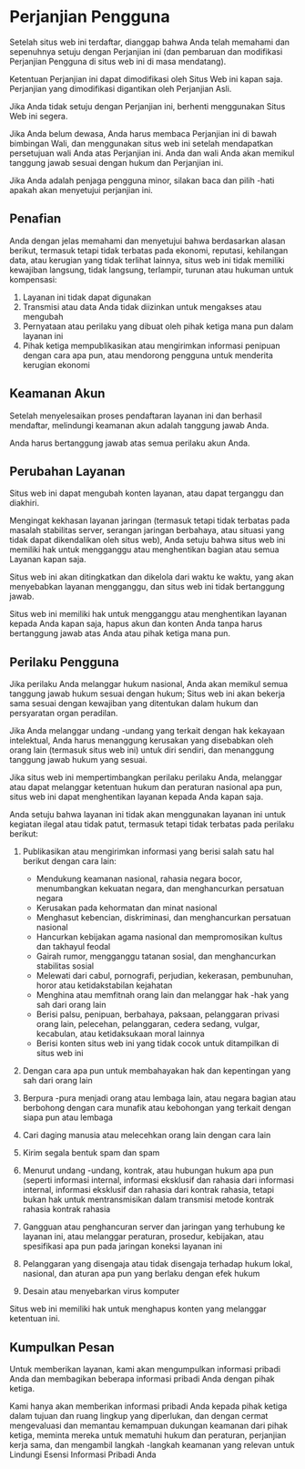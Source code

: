 # Perjanjian Pengguna

Setelah situs web ini terdaftar, dianggap bahwa Anda telah memahami dan sepenuhnya setuju dengan Perjanjian ini (dan pembaruan dan modifikasi Perjanjian Pengguna di situs web ini di masa mendatang).

Ketentuan Perjanjian ini dapat dimodifikasi oleh Situs Web ini kapan saja. Perjanjian yang dimodifikasi digantikan oleh Perjanjian Asli.

Jika Anda tidak setuju dengan Perjanjian ini, berhenti menggunakan Situs Web ini segera.

Jika Anda belum dewasa, Anda harus membaca Perjanjian ini di bawah bimbingan Wali, dan menggunakan situs web ini setelah mendapatkan persetujuan wali Anda atas Perjanjian ini. Anda dan wali Anda akan memikul tanggung jawab sesuai dengan hukum dan Perjanjian ini.

Jika Anda adalah penjaga pengguna minor, silakan baca dan pilih -hati apakah akan menyetujui perjanjian ini.

## Penafian

Anda dengan jelas memahami dan menyetujui bahwa berdasarkan alasan berikut, termasuk tetapi tidak terbatas pada ekonomi, reputasi, kehilangan data, atau kerugian yang tidak terlihat lainnya, situs web ini tidak memiliki kewajiban langsung, tidak langsung, terlampir, turunan atau hukuman untuk kompensasi:

1. Layanan ini tidak dapat digunakan
1. Transmisi atau data Anda tidak diizinkan untuk mengakses atau mengubah
1. Pernyataan atau perilaku yang dibuat oleh pihak ketiga mana pun dalam layanan ini
1. Pihak ketiga mempublikasikan atau mengirimkan informasi penipuan dengan cara apa pun, atau mendorong pengguna untuk menderita kerugian ekonomi

## Keamanan Akun

Setelah menyelesaikan proses pendaftaran layanan ini dan berhasil mendaftar, melindungi keamanan akun adalah tanggung jawab Anda.

Anda harus bertanggung jawab atas semua perilaku akun Anda.

## Perubahan Layanan

Situs web ini dapat mengubah konten layanan, atau dapat terganggu dan diakhiri.

Mengingat kekhasan layanan jaringan (termasuk tetapi tidak terbatas pada masalah stabilitas server, serangan jaringan berbahaya, atau situasi yang tidak dapat dikendalikan oleh situs web), Anda setuju bahwa situs web ini memiliki hak untuk mengganggu atau menghentikan bagian atau semua Layanan kapan saja.

Situs web ini akan ditingkatkan dan dikelola dari waktu ke waktu, yang akan menyebabkan layanan mengganggu, dan situs web ini tidak bertanggung jawab.

Situs web ini memiliki hak untuk mengganggu atau menghentikan layanan kepada Anda kapan saja, hapus akun dan konten Anda tanpa harus bertanggung jawab atas Anda atau pihak ketiga mana pun.

## Perilaku Pengguna

Jika perilaku Anda melanggar hukum nasional, Anda akan memikul semua tanggung jawab hukum sesuai dengan hukum; Situs web ini akan bekerja sama sesuai dengan kewajiban yang ditentukan dalam hukum dan persyaratan organ peradilan.

Jika Anda melanggar undang -undang yang terkait dengan hak kekayaan intelektual, Anda harus menanggung kerusakan yang disebabkan oleh orang lain (termasuk situs web ini) untuk diri sendiri, dan menanggung tanggung jawab hukum yang sesuai.

Jika situs web ini mempertimbangkan perilaku perilaku Anda, melanggar atau dapat melanggar ketentuan hukum dan peraturan nasional apa pun, situs web ini dapat menghentikan layanan kepada Anda kapan saja.

Anda setuju bahwa layanan ini tidak akan menggunakan layanan ini untuk kegiatan ilegal atau tidak patut, termasuk tetapi tidak terbatas pada perilaku berikut:

1. Publikasikan atau mengirimkan informasi yang berisi salah satu hal berikut dengan cara lain:

   * Mendukung keamanan nasional, rahasia negara bocor, menumbangkan kekuatan negara, dan menghancurkan persatuan negara
   * Kerusakan pada kehormatan dan minat nasional
   * Menghasut kebencian, diskriminasi, dan menghancurkan persatuan nasional
   * Hancurkan kebijakan agama nasional dan mempromosikan kultus dan takhayul feodal
   * Gairah rumor, mengganggu tatanan sosial, dan menghancurkan stabilitas sosial
   * Melewati dari cabul, pornografi, perjudian, kekerasan, pembunuhan, horor atau ketidakstabilan kejahatan
   * Menghina atau memfitnah orang lain dan melanggar hak -hak yang sah dari orang lain
   * Berisi palsu, penipuan, berbahaya, paksaan, pelanggaran privasi orang lain, pelecehan, pelanggaran, cedera sedang, vulgar, kecabulan, atau ketidaksukaan moral lainnya
   * Berisi konten situs web ini yang tidak cocok untuk ditampilkan di situs web ini

1. Dengan cara apa pun untuk membahayakan hak dan kepentingan yang sah dari orang lain
1. Berpura -pura menjadi orang atau lembaga lain, atau negara bagian atau berbohong dengan cara munafik atau kebohongan yang terkait dengan siapa pun atau lembaga
1. Cari daging manusia atau melecehkan orang lain dengan cara lain
1. Kirim segala bentuk spam dan spam
1. Menurut undang -undang, kontrak, atau hubungan hukum apa pun (seperti informasi internal, informasi eksklusif dan rahasia dari informasi internal, informasi eksklusif dan rahasia dari kontrak rahasia, tetapi bukan hak untuk mentransmisikan dalam transmisi metode kontrak rahasia kontrak rahasia
1. Gangguan atau penghancuran server dan jaringan yang terhubung ke layanan ini, atau melanggar peraturan, prosedur, kebijakan, atau spesifikasi apa pun pada jaringan koneksi layanan ini
1. Pelanggaran yang disengaja atau tidak disengaja terhadap hukum lokal, nasional, dan aturan apa pun yang berlaku dengan efek hukum
1. Desain atau menyebarkan virus komputer

Situs web ini memiliki hak untuk menghapus konten yang melanggar ketentuan ini.

## Kumpulkan Pesan

Untuk memberikan layanan, kami akan mengumpulkan informasi pribadi Anda dan membagikan beberapa informasi pribadi Anda dengan pihak ketiga.

Kami hanya akan memberikan informasi pribadi Anda kepada pihak ketiga dalam tujuan dan ruang lingkup yang diperlukan, dan dengan cermat mengevaluasi dan memantau kemampuan dukungan keamanan dari pihak ketiga, meminta mereka untuk mematuhi hukum dan peraturan, perjanjian kerja sama, dan mengambil langkah -langkah keamanan yang relevan untuk Lindungi Esensi Informasi Pribadi Anda